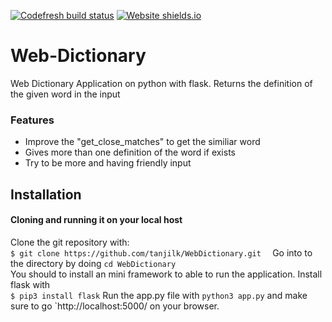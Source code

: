 [![Codefresh build status]( https://g.codefresh.io/api/badges/pipeline/noneidonthv/webdictionary?type=cf-1)]( https://g.codefresh.io/public/accounts/noneidonthv/pipelines/new/5f35a51f1aa459de0a67bb5b)  [![Website shields.io](https://img.shields.io/website-up-down-green-red/http/shields.io.svg)](https://webdictionaryflask.herokuapp.com/)
# Web-Dictionary
Web Dictionary Application on python with flask. Returns the definition of the given word in the input

### Features
 - Improve the "get_close_matches" to get the similiar word
 - Gives more than one definition of the word if exists
 - Try to be more and having friendly input
 
## Installation
#### Cloning and running it on your local host
Clone the git repository with:  
`$ git clone https://github.com/tanjilk/WebDictionary.git  `
Go into to the directory by doing `cd WebDictionary`  
You should to install an mini framework to able to run the application. Install flask with   
`$ pip3 install flask`
Run the app.py file with `python3 app.py` and make sure to go `http://localhost:5000/ on your browser.  
